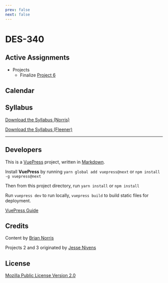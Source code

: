 ```yaml
---
prev: false
next: false
---
```


# DES-340

## Active Assignments

- Projects
  <!-- - Finalize [Project 5](./projects/project05.md) -->
  - Finalize [Project 6](./projects/project06.md)
<!-- - Exercise [E6](./exercises/exercise06-flexbox.md) -->

<!-- ## Calendar: Section 301 (Fleener/MW/4PM)

<ClientOnly>
  <Calendar calId="buncuq6n9adeuvap19g0o32u7s%40" />
</ClientOnly> -->

<!-- ## Calendar: Section 302 (Norris/MW/7PM) -->
## Calendar

<ClientOnly>
  <Calendar calId="buncuq6n9adeuvap19g0o32u7s%40" />
</ClientOnly>

## Syllabus

[Download the Syllabus (Norris)](/assets/pdf/DES340_SP19_Norris.pdf)

[Download the Syllabus (Fleener)](/assets/pdf/DES340_SP19_Fleener.pdf)

---

## Developers
This is a [VuePress](https://vuepress.vuejs.org/) project, written in [Markdown](https://www.markdownguide.org/). 

Install __VuePress__ by running `yarn global add vuepress@next` 
or `npm install -g vuepress@next`

Then from this project directory, run `yarn install` 
or `npm install`

Run `vuepress dev` to run locally,
`vuepress build` to build static files for deployment.

[VuePress Guide](https://vuepress.vuejs.org/guide/)

## Credits

Content by [Brian Norris](https://briannorris.io)

Projects 2 and 3 originated by [Jesse Nivens](https://www.linkedin.com/in/jessenivens)

## License

[Mozilla Public License
Version 2.0](https://www.mozilla.org/en-US/MPL/2.0/)